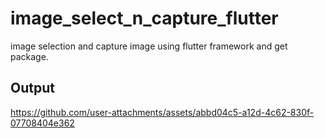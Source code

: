 # image_select_n_capture_flutter

image selection and capture image using flutter framework and get package.

## Output



https://github.com/user-attachments/assets/abbd04c5-a12d-4c62-830f-07708404e362



